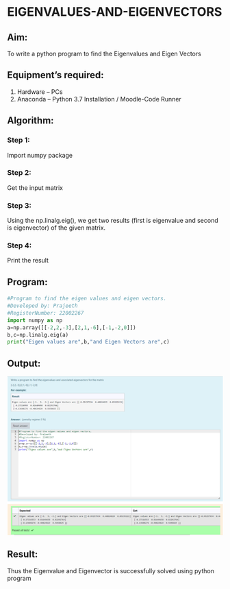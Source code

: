 # EIGENVALUES-AND-EIGENVECTORS

## Aim:
To write a python program to find the Eigenvalues and Eigen Vectors

## Equipment’s required:
1. 	Hardware – PCs
2. 	Anaconda – Python 3.7 Installation / Moodle-Code Runner

## Algorithm:

### Step 1: 
Import numpy package 
### Step 2: 
Get the input matrix
### Step 3: 
Using the np.linalg.eig(),  we get two results (first is eigenvalue and second is eigenvector) of the given matrix.
### Step 4: 
Print the result

## Program:
```python
#Program to find the eigen values and eigen vectors.
#Developed by: Prajeeth
#RegisterNumber: 22002267
import numpy as np
a=np.array([[-2,2,-3],[2,1,-6],[-1,-2,0]])
b,c=np.linalg.eig(a)
print("Eigen values are",b,"and Eigen Vectors are",c)
```

## Output:
![](eigen.png)

## Result:
Thus the Eigenvalue and Eigenvector is successfully solved using python program
